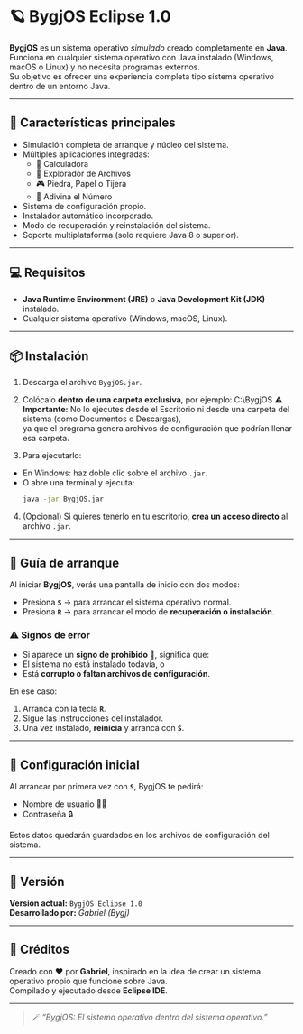 # 🪐 BygjOS Eclipse 1.0

**BygjOS** es un sistema operativo *simulado* creado completamente en **Java**.  
Funciona en cualquier sistema operativo con Java instalado (Windows, macOS o Linux) y no necesita programas externos.  
Su objetivo es ofrecer una experiencia completa tipo sistema operativo dentro de un entorno Java.

---

## 🚀 Características principales

- Simulación completa de arranque y núcleo del sistema.  
- Múltiples aplicaciones integradas:
  - 🧮 Calculadora  
  - 📁 Explorador de Archivos  
  - 🎮 Piedra, Papel o Tijera  
  - 🔢 Adivina el Número  
- Sistema de configuración propio.  
- Instalador automático incorporado.  
- Modo de recuperación y reinstalación del sistema.  
- Soporte multiplataforma (solo requiere Java 8 o superior).

---

## 💻 Requisitos

- **Java Runtime Environment (JRE)** o **Java Development Kit (JDK)** instalado.  
- Cualquier sistema operativo (Windows, macOS, Linux).  

---

## 📦 Instalación

1. Descarga el archivo `BygjOS.jar`.  
2. Colócalo **dentro de una carpeta exclusiva**, por ejemplo:  C:\BygjOS
⚠️ **Importante:** No lo ejecutes desde el Escritorio ni desde una carpeta del sistema (como Documentos o Descargas),  
ya que el programa genera archivos de configuración que podrían llenar esa carpeta.  

3. Para ejecutarlo:
- En Windows: haz doble clic sobre el archivo `.jar`.  
- O abre una terminal y ejecuta:  
  ```bash
  java -jar BygjOS.jar
  ```

4. (Opcional) Si quieres tenerlo en tu escritorio, **crea un acceso directo** al archivo `.jar`.

---

## 🧠 Guía de arranque

Al iniciar **BygjOS**, verás una pantalla de inicio con dos modos:

- Presiona **`S`** → para arrancar el sistema operativo normal.  
- Presiona **`R`** → para arrancar el modo de **recuperación o instalación**.

### ⚠️ Signos de error

- Si aparece un **signo de prohibido 🚫**, significa que:
- El sistema no está instalado todavía, o  
- Está **corrupto o faltan archivos de configuración**.

En ese caso:
1. Arranca con la tecla **`R`**.  
2. Sigue las instrucciones del instalador.  
3. Una vez instalado, **reinicia** y arranca con **`S`**.

---

## 👤 Configuración inicial

Al arrancar por primera vez con **`S`**, BygjOS te pedirá:
- Nombre de usuario 🧑‍💻  
- Contraseña 🔒  

Estos datos quedarán guardados en los archivos de configuración del sistema.

---

## 🧩 Versión

**Versión actual:** `BygjOS Eclipse 1.0`  
**Desarrollado por:** *Gabriel (Bygj)*  

---

## 💬 Créditos

Creado con ❤️ por **Gabriel**, inspirado en la idea de crear un sistema operativo propio que funcione sobre Java.  
Compilado y ejecutado desde **Eclipse IDE**.  

---

> 🪄 *“BygjOS: El sistema operativo dentro del sistema operativo.”*

